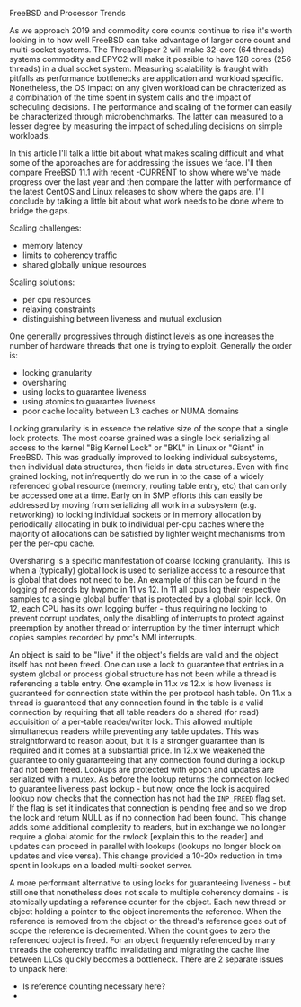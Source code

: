 FreeBSD and Processor Trends

As we approach 2019 and commodity core counts continue to rise it's worth
looking in to how well FreeBSD can take advantage of larger core count and
multi-socket systems. The ThreadRipper 2 will make 32-core (64 threads) systems
commodity and EPYC2 will make it possible to have 128 cores (256 threads) in a
dual socket system. Measuring scalability is fraught with pitfalls as
performance bottlenecks are application and workload specific. Nonetheless,
the OS impact on any given workload can be chracterized as a combination
of the time spent in system calls and the impact of scheduling decisions. The
performance and scaling of the former can easily be characterized through
microbenchmarks. The latter can measured to a lesser degree by measuring
the impact of scheduling decisions on simple workloads.

In this article I'll talk a little bit about what makes scaling difficult
and what some of the approaches are for addressing the issues we face. I'll
then compare FreeBSD 11.1 with recent -CURRENT to show where we've made
progress over the last year and then compare the latter with performance
of the latest CentOS and Linux releases to show where the gaps are. I'll
conclude by talking a little bit about what work needs to be done where
to bridge the gaps.


Scaling challenges:
 - memory latency
 - limits to coherency traffic
 - shared globally unique resources

Scaling solutions:
 - per cpu resources
 - relaxing constraints
 - distinguishing between liveness and mutual exclusion


One generally progressives through distinct levels as one increases the
number of hardware threads that one is trying to exploit. Generally the
order is:
  - locking granularity
  - oversharing
  - using locks to guarantee liveness
  - using atomics to guarantee liveness
  - poor cache locality between L3 caches
    or NUMA domains

Locking granularity is in essence the relative size of the scope 
that a single lock protects. The most coarse grained was a single
lock serializing all access to the kernel "Big Kernel Lock" or 
"BKL" in Linux or "Giant" in FreeBSD. This was gradually improved to
locking individual subsystems, then individual data structures, then 
fields in data structures. Even with fine grained locking, not infrequently
do we run in to the case of a widely referenced 
global resource (memory, routing table entry, etc) that can only be
accessed one at a time. Early on in SMP efforts this can easily be
addressed by moving from serializing all work in a subsystem (e.g.
networking) to locking individual sockets or in memory allocation
by periodically allocating in bulk to individual per-cpu caches where
the majority of allocations can be satisfied by lighter weight
mechanisms from per the per-cpu cache.

Oversharing is a specific manifestation of coarse locking granularity.
This is when a (typically) global lock is used to serialize access
to a resource that is global that does not need to be. An example of
this can be found in the logging of records by hwpmc in 11 vs 12. In
11 all cpus log their respective samples to a single global buffer that
is protected by a global spin lock. On 12, each CPU has its own logging
buffer - thus requiring no locking to prevent corrupt updates, only the
disabling of interrupts to protect against preemption by another thread or
interruption by the timer interrupt which copies samples recorded by pmc's 
NMI interrupts.

An object is said to be "live" if the object's fields are valid and the 
object itself has not been freed. One can use a lock to guarantee that
entries in a system global or process global structure has not been while
a thread is referencing a table entry. One example in 11.x vs 12.x is how
liveness is guaranteed for connection state within the per protocol hash
table. On 11.x a thread is guaranteed that any connection found in the
table is a valid connection by requiring that all table readers do a
shared (for read) acquisition of a per-table reader/writer lock. This
allowed multiple simultaneous readers while preventing any table updates.
This was straightforward to reason about, but it is a stronger guarantee
than is required and it comes at a substantial price. In 12.x we weakened
the guarantee to only guaranteeing that any connection found during a
lookup had not been freed. Lookups are protected with epoch and updates
are serialized with a mutex. As before the lookup returns the connection
locked to guarantee liveness past lookup - but now, once the lock is
acquired lookup now checks that the connection has not had the `INP_FREED`
flag set. If the flag is set it indicates that connection is pending free
and so we drop the lock and return NULL as if no connection had been found.
This change adds some additional complexity to readers, but in exchange we
no longer require a global atomic for the rwlock [explain this to the reader]
and updates can proceed in parallel with lookups (lookups no longer block
on updates and vice versa). This change provided a 10-20x reduction in time
spent in lookups on a loaded multi-socket server.

A more performant alternative to using locks for guaranteeing liveness - but
still one that nonetheless does not scale to multiple coherency domains - is
atomically updating a reference counter for the object. Each new thread or
object holding a pointer to the object increments the reference. When the
reference is removed from the object or the thread's reference goes out of
scope the reference is decremented. When the count goes to zero the referenced
object is freed. For an object frequently referenced by many threads the
coherency traffic invalidating and migrating the cache line between LLCs
quickly becomes a bottleneck. There are 2 separate issues to unpack here: 
- Is reference counting necessary here?
- 



